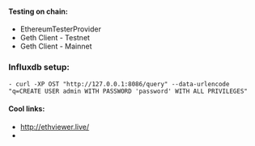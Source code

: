 #### Testing on chain:
- EthereumTesterProvider
- Geth Client - Testnet
- Geth Client - Mainnet





### Influxdb setup:
    - curl -XP OST "http://127.0.0.1:8086/query" --data-urlencode "q=CREATE USER admin WITH PASSWORD 'password' WITH ALL PRIVILEGES"

#### Cool links:
- http://ethviewer.live/
- 